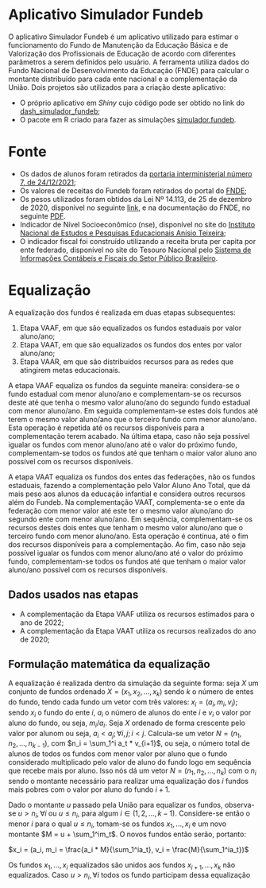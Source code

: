 # Aplicativo Simulador Fundeb

O aplicativo Simulador Fundeb é um aplicativo utilizado para estimar o funcionamento do Fundo de Manutenção da Educação Básica e de Valorização dos Profissionais de Educação  de acordo com diferentes parâmetros a serem definidos pelo usuário. A ferramenta utiliza dados do Fundo Nacional de Desenvolvimento da Educação (FNDE) para calcular o montante distribuído para cada ente nacional e a complementação da União. Dois projetos são utilizados para a criação deste aplicativo:

* O próprio aplicativo em _Shiny_ cujo código pode ser obtido no link do [dash_simulador_fundeb](https://github.com/mellohenrique/dash_simulador_fundeb);
* O pacote em R criado para fazer as simulações [simulador.fundeb](https://github.com/mellohenrique/simulador.fundeb).

# Fonte

* Os dados de alunos foram retirados da [portaria interministerial número 7, de 24/12/2021](https://www.gov.br/fnde/pt-br/acesso-a-informacao/acoes-e-programas/financiamento/fundeb/matriculas-da-educacao-basica/2022-com-base-na-portaria-interministerial-no-11-de-24-12-2021);
* Os valores de receitas do Fundeb  foram retirados do portal do [FNDE](https://www.gov.br/fnde/pt-br/acesso-a-informacao/acoes-e-programas/financiamento/fundeb/novo-fundeb/consultas-novo-fundeb-2022);
* Os pesos utilizados foram obtidos da Lei Nº 14.113, de 25 de dezembro de 2020, disponível no seguinte [link](https://www.in.gov.br/en/web/dou/-/lei-n-14.113-de-25-de-dezembro-de-2020-296390151), e na documentação do FNDE, no seguinte [PDF](https://www.gov.br/fnde/pt-br/acesso-a-informacao/acoes-e-programas/financiamento/fundeb/vaat/vaat-2021-fatores-de-ponderacao.pdf).
* Indicador de Nível Socioeconômico (nse), disponível no site do [Instituto Nacional de Estudos e Pesquisas Educacionais Anísio Teixeira](https://www.gov.br/inep/pt-br/acesso-a-informacao/dados-abertos/indicadores-educacionais/nivel-socioeconomico);
* O indicador fiscal foi construído utilizando a receita bruta per capita por ente federado, disponível no site do Tesouro Nacional pelo [Sistema de Informações Contábeis e Fiscais do Setor Público Brasileiro](https://siconfi.tesouro.gov.br/siconfi/index.jsf).

# Equalização

A equalização dos fundos é realizada em duas etapas subsequentes:

1. Etapa VAAF, em que são equalizados os fundos estaduais por valor aluno/ano;
2. Etapa VAAT, em que são equalizados os fundos dos entes por valor aluno/ano;
3. Etapa VAAR, em que são distribuídos recursos para as redes que atingirem metas educacionais.

A etapa VAAF equaliza os fundos da seguinte maneira: considera-se o fundo estadual com menor aluno/ano e complementam-se os recursos deste até que tenha o mesmo valor aluno/ano do segundo fundo estadual com menor aluno/ano. Em seguida complementam-se estes dois fundos até terem o mesmo valor aluno/ano que o terceiro fundo com menor aluno/ano. Esta operação é repetida até os recursos disponíveis para a complementação terem acabado. Na última etapa, caso não seja possível igualar os fundos com menor aluno/ano até o valor do próximo fundo, complementam-se todos os fundos até que tenham o maior valor aluno ano possível com os recursos disponíveis.

A etapa VAAT equaliza os fundos dos entes das federações, não os fundos estaduais, fazendo a complementação pelo Valor Aluno Ano Total, que dá mais peso aos alunos da educação infantial e considera outros recursos além do Fundeb. Na complementação VAAT, complementa-se o ente da federação com menor valor até este ter o mesmo valor aluno/ano do segundo ente com menor aluno/ano. Em sequência, complementam-se os recursos destes dois entes que tenham o mesmo valor aluno/ano que o terceiro fundo com menor aluno/ano. Esta operação é contínua, até o fim dos recursos disponíveis para a complementação. Ao fim, caso não seja possível igualar os fundos com menor aluno/ano até o valor do próximo fundo, complementam-se todos os fundos até que tenham o maior valor aluno/ano possível com os recursos disponíveis.

## Dados usados nas etapas

* A complementação da Etapa VAAF utiliza os recursos estimados para o ano de 2022;
* A complementação da Etapa VAAT utiliza os recursos realizados do ano de 2020;

## Formulação matemática da equalização

A equalização é realizada dentro da simulação da seguinte forma: seja $X$ um conjunto de fundos ordenado $X = (x_1, x_2, ..., x_k)$ sendo $k$ o número de entes do fundo, tendo cada fundo um vetor com três valores: $x_i = (a_i, m_i, v_i)$; sendo $x_i$ o fundo do ente $i$, $a_i$ o número de alunos do ente $i$ e $v_i$ o valor por aluno do fundo, ou seja, $m_i/a_i$. Seja $X$ ordenado de forma crescente pelo valor por alunom ou seja, $a_i < a_j; \forall i,j; i<j$. Calcula-se um vetor $N = (n_1, n_2, ..., n_{k-1})$, com $n_i = \sum_1^i a_t * v_{i+1}$, ou seja, o número total de alunos de todos os fundos com menor valor por aluno que o fundo considerado multiplicado pelo valor de aluno do fundo logo em sequência que recebe mais por aluno. Isso nós dá um vetor $N = (n_1, n_2, ..., n_k)$ com o $n_i$ sendo o montante necessário para realizar uma equalização dos $i$ fundos mais pobres com o valor por aluno do fundo $i+1$.

Dado o montante $u$ passado pela União para equalizar os fundos, observa-se $u > n_i, \forall i$ ou $u \leq n_i$, para algum $i \in (1, 2, ..., k - 1)$. Considere-se então o menor $i$ para o qual $u \leq n_i$, tomam-se os fundos $x_1, ..., x_i$ e um novo montante $M = u + \sum_1^im_t$. O novos fundos então serão, portanto:

$x_i = (a_i, m_i = \frac{a_i * M}{\sum_1^ia_t}, v_i = \frac{M}{\sum_1^ia_t})$

Os fundos $x_1, ..., x_i$ equalizados são unidos aos fundos $x_{i+1}, ..., x_k$ não equalizados. Caso $u > n_i, \forall i$ todos os fundo participam dessa equalização

